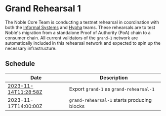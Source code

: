 # Grand Rehearsal 1

The Noble Core Team is conducting a testnet rehearsal in coordination with both the [Informal Systems](https://informal.systems) and [Hypha](https://hypha.coop) teams. These rehearsals are to test Noble's migration from a standalone Proof of Authority (PoA) chain to a consumer chain. All current validators of the `grand-1` network are automatically included in this rehearsal network and expected to spin up the necessary infrastructure.

## Schedule

| Date                                                                             | Description                                 |
|----------------------------------------------------------------------------------|---------------------------------------------|
| [2023-11-14T11:28:58Z](https://testnet.mintscan.io/noble-testnet/blocks/3910193) | Export `grand-1` as `grand-rehearsal-1`     |
| 2023-11-17T14:00:00Z                                                             | `grand-rehearsal-1` starts producing blocks |
